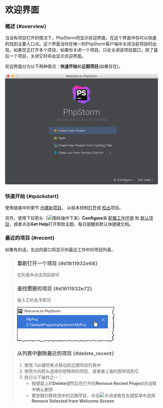 # 欢迎界面

### 概述 {#overview}

当没有项目打开的情况下，PhpStorm将显示欢迎界面，在这个界面中你可以快速的找到主要入口点。这个界面当你在唯一的PhpStorm客户端中关闭当前项目时出现。如果您正打开多个项目，如果你关闭一个项目，只会关闭该项目窗口，除了最后一个项目，关闭它时将会显示欢迎界面。

欢迎界面分为以下两种情况：**快速开始**和**近期项目**\(如果存在\)。

![](../.gitbook/assets/ps_welcomescreen.png)

### 快速开始 {#quickstart}

使用链接中的章节 [创建新项目](https://www.jetbrains.com/help/phpstorm/creating-and-managing-projects.html)， 从版本控制[打开](https://www.jetbrains.com/help/phpstorm/opening-reopening-and-closing-projects.html)或 [检出](https://www.jetbrains.com/help/phpstorm/version-control-integration.html)项目。

另外，使用下拉箭头（![&#x56FE;&#x6807;&#x64CD;&#x4F5C;&#x4E0B;&#x6765;](https://www.jetbrains.com/help/img/idea/2018.2/icons.actions.down@2x.png)）**Configure**来 [配置工作环境](https://www.jetbrains.com/help/phpstorm/configuring-project-and-ide-settings.html) 和 [默认项目](https://www.jetbrains.com/help/phpstorm/accessing-default-settings.html)，或者点击**Get Help**打开帮助主题、每日提醒和默认快捷键文档。

### 最近的项目 {#recent}

如果有的话，左边的窗口将显示你最近工作中的项目列表。

> ### 重新打开一个项目 {#d1611932e68}
>
> 在列表中点击项目即可

> ### 查找需要的项目 {#d1611932e72}
>
> 输入它的名字即可
>
>  ![](../.gitbook/assets/ps_welcomescreenrecentprojects.png)

> ### 从列表中删除最近的项目 {#delete_recent}
>
> 1. 使用 Tab键将焦点移动到近期项目列表中
> 2. 使用方向箭头选择你想移除的项目，或者像上面的那样找到它
> 3. 执行以下操作之一：
>    * 按键盘上的**Delete**键然后在打开的**Remove Recent Project**对话框中确认删除
>    * 要安静的移除选中的近期项目，点击![&#x5173;&#x95ED;](http://image.jellychen.cn/uploads/2016/10/close1.png)或者在右键菜单中选择**Remove Selected from Welcome Screen**

